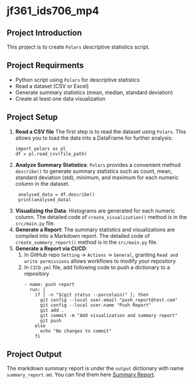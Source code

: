 # jf361_ids706_mp4

 ## Project Introduction
This project is to create `Polars` descriptive statistics script.

## Project Requirments
- Python script using `Polars` for descriptive statistics
- Read a dataset (CSV or Excel)
- Generate summary statistics (mean, median, standard deviation)
- Create at least one data visualization

## Project Setup
1. **Read a CSV file** The first step is to read the dataset using `Polars`. This allows you to load the data into a DataFrame for further analysis:
    ```
   import polars as pl
   df = pl.read_csv(file_path)
   ```
2. **Analyze Summary Statistics**: `Polars` provides a convenient method `describe()` to generate summary statistics such as count, mean, standard deviation (std), minimum, and maximum for each numeric column in the dataset.
   ```angular2html
    analysed_data = df.describe()
    print(analysed_data)
    ```
3. **Visualizing the Data**: Histograms are generated for each numeric column. The detailed code of `create_visualization()` method is in the `src/main.py` file.
4. **Generate a Report**: The summary statistics and visualizations are compiled into a Markdown report. The detailed code of `create_summary_report()` method is in the `src/main.py` file.
5. **Generate a Report via CI/CD**: 
   1. In GitHub repo `Setting` -> `Actions` -> `General`, granting `Read and write permissions` allows workflows to modify your repository
   2. In `CICD.yml` file, add following code to push a dictionary to a repository
      ```angular2html
      - name: push report
        run: |
          if [ -n "$(git status --porcelain)" ]; then
            git config --local user.email "push_report@test.com"
            git config --local user.name "Push Report"
            git add .
            git commit -m "Add visualization and summary report" 
            git push
          else
            echo "No changes to commit"
          fi
      ```


## Project Output
The markdown summary report is under the `output` dictionary with name `summary_report.md`. You can find them here [Summary Report](./output/summary_report.md).